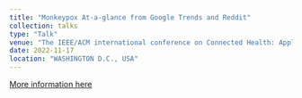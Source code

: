 ```yaml
---
title: "Monkeypox At-a-glance from Google Trends and Reddit"
collection: talks
type: "Talk"
venue: "The IEEE/ACM international conference on Connected Health: Applications, Systems and Engineering Technologies (CHASE)"
date: 2022-11-17
location: "WASHINGTON D.C., USA"
---
```


[More information here](/files/Monkeypox.pdf)

